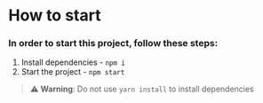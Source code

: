 # How to start

### In order to start this project, follow these steps:

1. Install dependencies - `npm i`
2. Start the project - `npm start`

> :warning: **Warning**: Do not use `yarn install` to install dependencies

